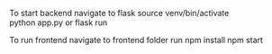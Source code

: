 To start backend navigate to flask
 source venv/bin/activate     
 python app.py  or flask run


 To run frontend navigate to frontend folder
 run
 npm install
 npm start
